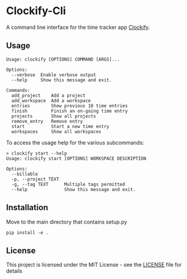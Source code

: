 # Clockify-Cli
A command line interface for the time tracker app [Clockify](https://clockify.me/). 
## Usage 
```
Usage: clockify [OPTIONS] COMMAND [ARGS]...

Options:
  --verbose  Enable verbose output
  --help     Show this message and exit.

Commands:
  add_project    Add a project
  add_workspace  Add a workspace
  entries        Show previous 10 time entries
  finish         Finish an on-going time entry
  projects       Show all projects
  remove_entry   Remove entry
  start          Start a new time entry
  workspaces     Show all workspaces
```
To access the usage help for the various subcommands:
```
> clockify start --help
Usage: clockify start [OPTIONS] WORKSPACE DESCRIPTION

Options:
  --billable
  -p, --project TEXT
  -g, --tag TEXT      Multiple tags permitted
  --help              Show this message and exit.
```
## Installation
Move to the main directory that contains setup.py
```
pip install -e .
```
## License
This project is licensed under the MIT License - see the [LICENSE](LICENSE) file for details
